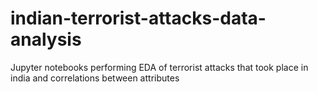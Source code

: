 # indian-terrorist-attacks-data-analysis
Jupyter notebooks performing EDA of terrorist attacks that took place in india and correlations between attributes
